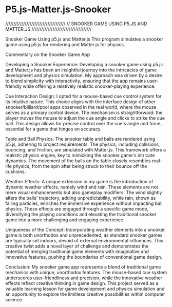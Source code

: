 # P5.js-Matter.js-Snooker
/////////////////////////////////////
// SNOOKER GAME USING P5.JS AND MATTER.JS
/////////////////////////////////////

Snooker Game Using p5.js and Matter.js
This program simulates a snooker game using p5.js for rendering and Matter.js for physics.

Commentary on the Snooker Game App

Developing a Snooker Experience: Developing a snooker game using p5.js and Matter.js has been an insightful journey into the intricacies of game 
development and physics simulation. My approach was driven by a desire to blend simplicity with interactivity, ensuring that the app remains 
user-friendly while offering a relatively realistic snooker-playing experience.

Cue Interaction Design: I opted for a mouse-based cue control system for its intuitive nature. This choice aligns with the interface design of other 
snooker/billiard/pool apps observed in the real world, where the mouse serves as a primary control device. The mechanism is straightforward: the 
player moves the mouse to adjust the cue angle and clicks to strike the cue ball. This design allows for precise control over the cue's angle and 
force, essential for a game that hinges on accuracy.

Table and Ball Physics: The snooker table and balls are rendered using p5.js, adhering to project requirements. The physics, including collisions, 
bouncing, and friction, are simulated with Matter.js. This framework offers a realistic physics engine, key to mimicking the snooker game's intricate 
dynamics. The movement of the balls on the table closely resembles real-life physics, from the spin after being struck to their bounce off the 
cushions.

Weather Effects: A unique extension in my game is the introduction of dynamic weather effects, namely wind and rain. These elements are not mere 
visual enhancements but also gameplay modifiers. The wind slightly alters the balls' trajectory, adding unpredictability, while rain, shown as 
falling particles, enriches the immersive experience without impacting ball physics. These effects are engaged through a specific game mode, 
diversifying the playing conditions and elevating the traditional snooker game into a more challenging and engaging experience.

Uniqueness of the Concept: Incorporating weather elements into a snooker game is both unorthodox and unprecedented, as standard snooker games are 
typically set indoors, devoid of external environmental influences. This creative twist adds a novel layer of challenge and demonstrates the 
potential of merging traditional game elements with imaginative and innovative features, pushing the boundaries of conventional game design.

Conclusion: My snooker game app represents a blend of traditional game mechanics with unique, unorthodox features. The mouse-based cue system 
underscores user-friendliness and precision, while the innovative weather effects reflect creative thinking in game design. This project served as a 
valuable learning lesson for game development and physics simulation and an opportunity to explore the limitless creative possibilities within 
computer science.

